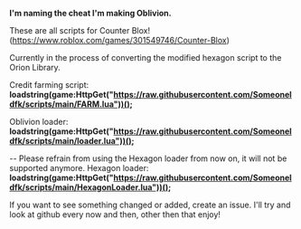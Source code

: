 **I'm naming the cheat I'm making Oblivion.**

These are all scripts for Counter Blox! (https://www.roblox.com/games/301549746/Counter-Blox)

Currently in the process of converting the modified hexagon script to the Orion Library.

Credit farming script:
**loadstring(game:HttpGet("https://raw.githubusercontent.com/SomeoneIdfk/scripts/main/FARM.lua"))();**

Oblivion loader:
**loadstring(game:HttpGet("https://raw.githubusercontent.com/SomeoneIdfk/scripts/main/loader.lua"))();**

-- Please refrain from using the Hexagon loader from now on, it will not be supported anymore.
Hexagon loader:
**loadstring(game:HttpGet("https://raw.githubusercontent.com/SomeoneIdfk/scripts/main/HexagonLoader.lua"))();**

If you want to see something changed or added, create an issue.
I'll try and look at github every now and then, other then that enjoy!